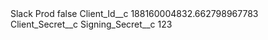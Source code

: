 <?xml version="1.0" encoding="UTF-8"?>
<CustomMetadata xmlns="http://soap.sforce.com/2006/04/metadata" xmlns:xsi="http://www.w3.org/2001/XMLSchema-instance" xmlns:xsd="http://www.w3.org/2001/XMLSchema">
    <label>Slack Prod</label>
    <protected>false</protected>
    <values>
        <field>Client_Id__c</field>
        <value xsi:type="xsd:string">188160004832.662798967783</value>
    </values>
    <values>
        <field>Client_Secret__c</field>
        <value xsi:nil="true"/>
    </values>
    <values>
        <field>Signing_Secret__c</field>
        <value xsi:type="xsd:string">123</value>
    </values>
</CustomMetadata>
